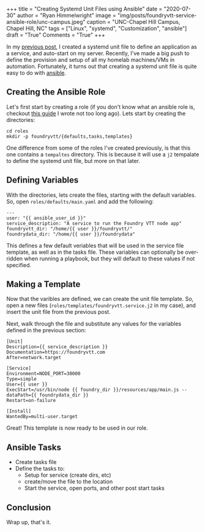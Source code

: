 +++
title   = "Creating Systemd Unit Files using Ansible"
date    = "2020-07-30"
author  = "Ryan Himmelwright"
image   = "img/posts/foundryvtt-service-ansible-role/unc-campus.jpeg"
caption = "UNC-Chapel Hill Campus, Chapel Hill, NC"
tags    = ["Linux", "systemd", "Customization", "ansible"]
draft   = "True"
Comments = "True"
+++

In my [previous post](/post/autostarting-application-systemd-service/), I
created a systemd unit file to define an application as a service, and
auto-start on my server. Recently, I've made a big push to define the provision
and setup of all my homelab machines/VMs in automation. Fortunately, it turns
out that creating a systemd unit file is quite easy to do with
[ansible](https://www.ansible.com).

<!--more-->

## Creating the Ansible Role
Let's first start by creating a role (if you don't know what an ansible role
is, checkout [this guide](/post/ansible-quickstart/) I wrote not too long ago).
Lets start by creating the directories:

```
cd roles
mkdir -p foundryvtt/{defaults,tasks,templates}
```

One difference from some of the roles I've created previously, is that this one
contains a `tempaltes` directory. This is because it will use a `j2` tempalate
to define the systemd unit file, but more on that later.

## Defining Variables

With the directories, lets create the files, starting with the default
variables. So, open `roles/defaults/main.yaml` and add the following:

```
---
user: "{{ ansible_user_id }}"
service_description: "A service to run the Foundry VTT node app"
foundryvtt_dir: "/home/{{ user }}/foundryvtt/"
foundrydata_dir: "/home/{{ user }}/foundrydata"
```
This defines a few default veriables that will be used in the service file
template, as well as in the tasks file. These variables can optionally be
over-ridden when running a playbook, but they will default to these values if
not specified.

## Making a Template

Now that the varibles are defined, we can create the unit file template. So,
open a new files (`roles/templates/foundryvtt.service.j2` in my case), and
insert the unit file from the previous post.

Next, walk through the file and substitute any values for the variables defined
in the previous section:

```
[Unit]
Description={{ service_description }}
Documentation=https://foundryvtt.com
After=network.target

[Service]
Environment=NODE_PORT=30000
Type=simple
User={{ user }}
ExecStart=/usr/bin/node {{ foundry_dir }}/resources/app/main.js --dataPath={{ foundrydata_dir }}
Restart=on-failure

[Install]
WantedBy=multi-user.target
```

Great! This template is now ready to be used in our role.


## Ansible Tasks
- Create tasks file
- Define the tasks to:
    - Setup for service (create dirs, etc)
    - create/move the file to the location
    - Start the service, open ports, and other post start tasks


## Conclusion

Wrap up, that's it.
